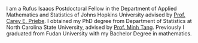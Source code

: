 I am a Rufus Isaacs Postdoctoral Fellow in the Department of Applied Mathematics and Statistics  of Johns Hopkins University advised by [Prof. Carey E. Priebe][Prof. Carey E. Priebe]. I obtained my PhD degree from Department of Statistics at North Carolina State University, advised by [Prof. Minh Tang][Prof. Minh Tang]. Previously I graduated from Fudan University with my Bachelor Degree in mathematics.

[Prof. Minh Tang]: https://minh-tang.github.io/
[Prof. Carey E. Priebe]: https://www.ams.jhu.edu/~priebe/
